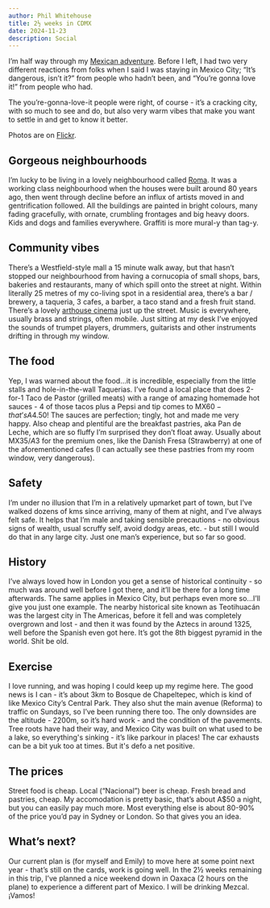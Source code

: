 ```yaml
---
author: Phil Whitehouse
title: 2½ weeks in CDMX
date: 2024-11-23
description: Social
---
```

I’m half way through my [Mexican adventure](/posts/niceweather/). Before I left, I had two very different reactions from folks when I said I was staying in Mexico City; “It’s dangerous, isn’t it?” from people who hadn’t been, and “You’re gonna love it!” from people who had.

The you’re-gonna-love-it people were right, of course - it’s a cracking city, with so much to see and do, but also very warm vibes that make you want to settle in and get to know it better.

Photos are on [Flickr](https://flickr.com/photos/philliecasablanca/albums/72177720321779743).

## Gorgeous neighbourhoods

I’m lucky to be living in a lovely neighbourhood called [Roma](https://www.google.com/maps/place/Roma+Sur,+06760+Mexico+City,+CDMX/@19.4058667,-99.1677826,16z/data=!3m1!4b1!4m6!3m5!1s0x85d1ff15ce5d27cb:0xe3d46f0905e420e3!8m2!3d19.405299!4d-99.1649891!16s%2Fg%2F1tcvc748?entry=ttu&g_ep=EgoyMDI0MTExOS4yIKXMDSoASAFQAw%3D%3D). It was a working class neighbourhood when the houses were built around 80 years ago, then went through decline before an influx of artists moved in and gentrification followed. All the buildings are painted in bright colours, many fading gracefully, with ornate, crumbling frontages and big heavy doors. Kids and dogs and families everywhere. Graffiti is more mural-y than tag-y.

## Community vibes

There’s a Westfield-style mall a 15 minute walk away, but that hasn’t stopped our neighbourhood from having a cornucopia of small shops, bars, bakeries and restaurants, many of which spill onto the street at night. Within literally 25 metres of my co-living spot in a residential area, there’s a bar / brewery, a taqueria, 3 cafes, a barber, a taco stand and a fresh fruit stand. There’s a lovely [arthouse cinema](https://www.cinetonala.com) just up the street. Music is everywhere, usually brass and strings, often mobile. Just sitting at my desk I’ve enjoyed the sounds of trumpet players, drummers, guitarists and other instruments drifting in through my window.

## The food

Yep, I was warned about the food...it is incredible, especially from the little stalls and hole-in-the-wall Taquerias. I’ve found a local place that does 2-for-1 Taco de Pastor (grilled meats) with a range of amazing homemade hot sauces - 4 of those tacos plus a Pepsi and tip comes to MX$60 - that’s A$4.50! The sauces are perfection; tingly, hot and made me very happy. Also cheap and plentiful are the breakfast pastries, aka Pan de Leche, which are so fluffy I’m surprised they don’t float away. Usually about MX$35/A$3 for the premium ones, like the Danish Fresa (Strawberry) at one of the aforementioned cafes (I can actually see these pastries from my room window, very dangerous).

## Safety

I’m under no illusion that I’m in a relatively upmarket part of town, but I've walked dozens of kms since arriving, many of them at night, and I’ve always felt safe. It helps that I’m male and taking sensible precautions - no obvious signs of wealth, usual scruffy self, avoid dodgy areas, etc. - but still I would do that in any large city. Just one man’s experience, but so far so good.

## History

I’ve always loved how in London you get a sense of historical continuity - so much was around well before I got there, and it’ll be there for a long time afterwards. The same applies in Mexico City, but perhaps even more so...I’ll give you just one example. The nearby historical site known as Teotihuacán was the largest city in The Americas, before it fell and was completely overgrown and lost - and then it was found by the Aztecs in around 1325, well before the Spanish even got here. It’s got the 8th biggest pyramid in the world. Shit be old.

## Exercise

I love running, and was hoping I could keep up my regime here. The good news is I can - it’s about 3km to Bosque de Chapeltepec, which is kind of like Mexico City’s Central Park. They also shut the main avenue (Reforma) to traffic on Sundays, so I’ve been running there too. The only downsides are the altitude - 2200m, so it’s hard work - and the condition of the pavements. Tree roots have had their way, and Mexico City was built on what used to be a lake, so everything's sinking - it’s like parkour in places! The car exhausts can be a bit yuk too at times. But it's defo a net positive.  

## The prices

Street food is cheap. Local (“Nacional”) beer is cheap. Fresh bread and pastries, cheap. My accomodation is pretty basic, that’s about A$50 a night, but you can easily pay much more. Most everything else is about 80-90% of the price you’d pay in Sydney or London. So that gives you an idea.

## What’s next?

Our current plan is (for myself and Emily) to move here at some point next year - that’s still on the cards, work is going well. In the 2½ weeks remaining in this trip, I’ve planned a nice weekend down in Oaxaca (2 hours on the plane) to experience a different part of Mexico. I will be drinking Mezcal. ¡Vamos!
